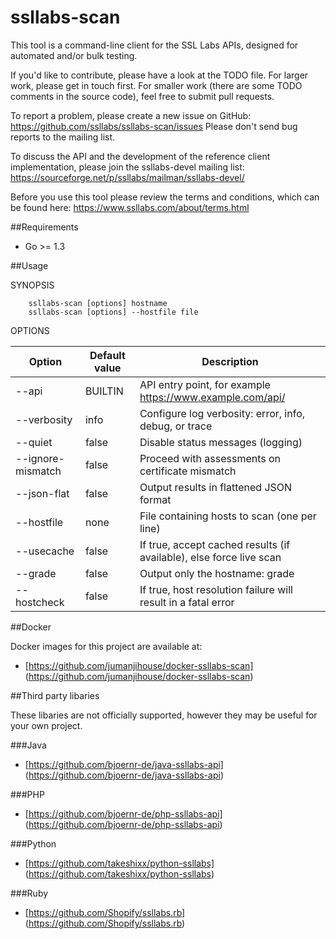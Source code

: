 ssllabs-scan
============

This tool is a command-line client for the SSL Labs APIs, designed for
automated and/or bulk testing.

If you'd like to contribute, please have a look at the TODO file. For larger work,
please get in touch first. For smaller work (there are some TODO comments in the
source code), feel free to submit pull requests.

To report a problem, please create a new issue on GitHub: https://github.com/ssllabs/ssllabs-scan/issues
Please don't send bug reports to the mailing list.

To discuss the API and the development of the reference client implementation, please
join the ssllabs-devel mailing list: https://sourceforge.net/p/ssllabs/mailman/ssllabs-devel/

Before you use this tool please review the terms and conditions, which can be found here:
https://www.ssllabs.com/about/terms.html

##Requirements

* Go >= 1.3

##Usage 

SYNOPSIS
```
    ssllabs-scan [options] hostname
    ssllabs-scan [options] --hostfile file
```

OPTIONS

| Option      | Default value | Description |
| ----------- | ------------- | ----------- |
| --api       | BUILTIN       | API entry point, for example https://www.example.com/api/ |
| --verbosity | info          | Configure log verbosity: error, info, debug, or trace |
| --quiet     | false         | Disable status messages (logging) |
| --ignore-mismatch | false   | Proceed with assessments on certificate mismatch |
| --json-flat | false         | Output results in flattened JSON format |
| --hostfile  | none          | File containing hosts to scan (one per line) |
| --usecache  | false         | If true, accept cached results (if available), else force live scan |
| --grade     | false         | Output only the hostname: grade |
| --hostcheck | false         | If true, host resolution failure will result in a fatal error |

##Docker

Docker images for this project are available at:

* [https://github.com/jumanjihouse/docker-ssllabs-scan]
  (https://github.com/jumanjihouse/docker-ssllabs-scan)

##Third party libaries

These libaries are not officially supported, however they may be useful for your own project.

###Java

* [https://github.com/bjoernr-de/java-ssllabs-api]
  (https://github.com/bjoernr-de/java-ssllabs-api)

###PHP

* [https://github.com/bjoernr-de/php-ssllabs-api]
  (https://github.com/bjoernr-de/php-ssllabs-api)

###Python

* [https://github.com/takeshixx/python-ssllabs]
  (https://github.com/takeshixx/python-ssllabs)

###Ruby

* [https://github.com/Shopify/ssllabs.rb]
  (https://github.com/Shopify/ssllabs.rb)
